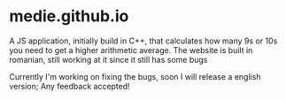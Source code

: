 # medie.github.io 
A JS application, initially build in C++, that calculates how many 9s or 10s you need to get a higher arithmetic average.
The website is built in romanian, still working at it since it still has some bugs

Currently I'm working on fixing the bugs, soon I will release a english version;
Any feedback accepted!
